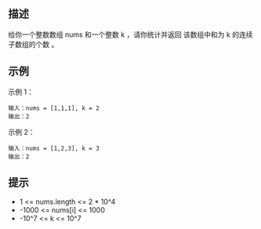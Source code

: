 ## 描述

给你一个整数数组 nums 和一个整数 k ，请你统计并返回 该数组中和为 k 的连续子数组的个数 。

## 示例

示例 1：
```
输入：nums = [1,1,1], k = 2
输出：2
```

示例 2：
```
输入：nums = [1,2,3], k = 3
输出：2
```

## 提示

- 1 <= nums.length <= 2 * 10^4
- -1000 <= nums[i] <= 1000
- -10^7 <= k <= 10^7